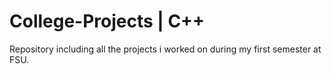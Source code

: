 # College-Projects | C++

Repository including all the projects i worked on during my first semester at FSU.
